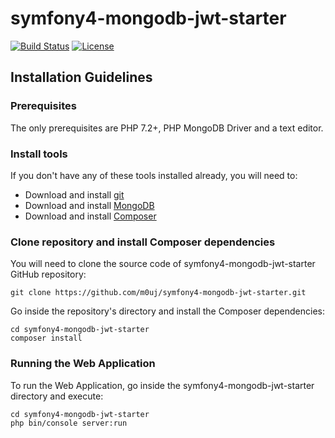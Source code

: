 # symfony4-mongodb-jwt-starter

[![Build Status](https://travis-ci.org/m0uj/symfony4-mongodb-jwt-starter.svg?branch=master)](https://travis-ci.org/m0uj/symfony4-mongodb-jwt-starter)
[![License](https://img.shields.io/badge/License-GPL--3.0-blue.svg)](https://opensource.org/licenses/GPL-3.0)

## Installation Guidelines

### Prerequisites
The only prerequisites are PHP 7.2+, PHP MongoDB Driver and a text editor.

### Install tools
If you don't have any of these tools installed already,
you will need to:

* Download and install [git](https://git-scm.com/)
* Download and install [MongoDB](https://docs.mongodb.com/manual/installation/)
* Download and install [Composer](https://getcomposer.org/download/)

### Clone repository and install Composer dependencies
You will need to clone the source code of symfony4-mongodb-jwt-starter GitHub repository:

    git clone https://github.com/m0uj/symfony4-mongodb-jwt-starter.git

Go inside the repository's directory and install the Composer dependencies:

    cd symfony4-mongodb-jwt-starter
    composer install
    
### Running the Web Application
To run the Web Application, go inside the symfony4-mongodb-jwt-starter directory and execute:

    cd symfony4-mongodb-jwt-starter
    php bin/console server:run

